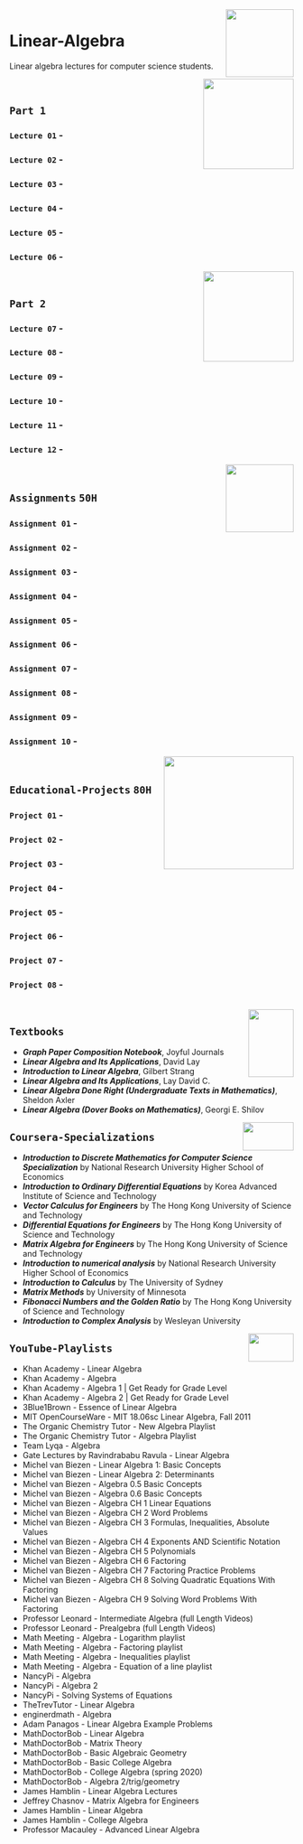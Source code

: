 <img align="right" width="120" height="120" src="https://github.com/cs-MohamedAyman/Computer-Science-Textbooks/blob/master/logos/linear-algebra.jpg">

# Linear-Algebra
Linear algebra lectures for computer science students.

<img align="right" width="160" height="160" src="https://github.com/cs-MohamedAyman/Computer-Science-Textbooks/blob/master/logos/practice1.jpg">
<br>

## `Part 1` 

### `Lecture 01` - 
### `Lecture 02` - 
### `Lecture 03` - 
### `Lecture 04` - 
### `Lecture 05` - 
### `Lecture 06` - 

<img align="right" width="160" height="160" src="https://github.com/cs-MohamedAyman/Computer-Science-Textbooks/blob/master/logos/practice1.jpg">
<br>

## `Part 2` 

### `Lecture 07` - 
### `Lecture 08` - 
### `Lecture 09` - 
### `Lecture 10` - 
### `Lecture 11` - 
### `Lecture 12` - 

<img align="right" width="120" height="120" src="https://github.com/cs-MohamedAyman/Computer-Science-Textbooks/blob/master/logos/practice2.jpg">
<br>

## `Assignments` `50H`

### `Assignment 01` - 
### `Assignment 02` - 
### `Assignment 03` - 
### `Assignment 04` - 
### `Assignment 05` - 
### `Assignment 06` - 
### `Assignment 07` - 
### `Assignment 08` - 
### `Assignment 09` - 
### `Assignment 10` - 

<img align="right" width="230" height="200" src="https://github.com/cs-MohamedAyman/Computer-Science-Textbooks/blob/master/logos/educational-projects.jpg">
<br>

## `Educational-Projects` `80H`

### `Project 01` -
### `Project 02` -
### `Project 03` -
### `Project 04` -
### `Project 05` -
### `Project 06` -
### `Project 07` -
### `Project 08` -

<br>
<img align="right" width="80" height="120" src="https://github.com/cs-MohamedAyman/Computer-Science-Textbooks/blob/master/logos/textbooks.jpg">

## `Textbooks`

* ***Graph Paper Composition Notebook***, Joyful Journals
* ***Linear Algebra and Its Applications***, David Lay
* ***Introduction to Linear Algebra***, Gilbert Strang
* ***Linear Algebra and Its Applications***, Lay David C.
* ***Linear Algebra Done Right (Undergraduate Texts in Mathematics)***, Sheldon Axler
* ***Linear Algebra (Dover Books on Mathematics)***, Georgi E. Shilov

<img align="right" width="90" height="50" src="https://github.com/cs-MohamedAyman/Coursera-Specializations/blob/master/organizations-logos/coursera.jpg">

## `Coursera-Specializations`

* ***Introduction to Discrete Mathematics for Computer Science Specialization*** by National Research University Higher School of Economics
* ***Introduction to Ordinary Differential Equations*** by Korea Advanced Institute of Science and Technology
* ***Vector Calculus for Engineers*** by The Hong Kong University of Science and Technology
* ***Differential Equations for Engineers*** by The Hong Kong University of Science and Technology
* ***Matrix Algebra for Engineers*** by The Hong Kong University of Science and Technology
* ***Introduction to numerical analysis*** by National Research University Higher School of Economics
* ***Introduction to Calculus*** by The University of Sydney
* ***Matrix Methods*** by University of Minnesota
* ***Fibonacci Numbers and the Golden Ratio*** by The Hong Kong University of Science and Technology
* ***Introduction to Complex Analysis*** by Wesleyan University

<img align="right" width="80" height="50" src="https://github.com/cs-MohamedAyman/YouTube-Playlists/blob/master/organizations-logos/youtube.jpg">

## `YouTube-Playlists`

* Khan Academy - Linear Algebra
* Khan Academy - Algebra
* Khan Academy - Algebra 1 | Get Ready for Grade Level
* Khan Academy - Algebra 2 | Get Ready for Grade Level
* 3Blue1Brown - Essence of Linear Algebra
* MIT OpenCourseWare - MIT 18.06sc Linear Algebra, Fall 2011
* The Organic Chemistry Tutor - New Algebra Playlist
* The Organic Chemistry Tutor - Algebra Playlist
* Team Lyqa - Algebra
* Gate Lectures by Ravindrababu Ravula - Linear Algebra
* Michel van Biezen - Linear Algebra 1: Basic Concepts
* Michel van Biezen - Linear Algebra 2: Determinants
* Michel van Biezen - Algebra 0.5 Basic Concepts
* Michel van Biezen - Algebra 0.6 Basic Concepts
* Michel van Biezen - Algebra CH 1 Linear Equations
* Michel van Biezen - Algebra CH 2 Word Problems
* Michel van Biezen - Algebra CH 3 Formulas, Inequalities, Absolute Values
* Michel van Biezen - Algebra CH 4 Exponents AND Scientific Notation
* Michel van Biezen - Algebra CH 5 Polynomials
* Michel van Biezen - Algebra CH 6 Factoring
* Michel van Biezen - Algebra CH 7 Factoring Practice Problems
* Michel van Biezen - Algebra CH 8 Solving Quadratic Equations With Factoring
* Michel van Biezen - Algebra CH 9 Solving Word Problems With Factoring
* Professor Leonard - Intermediate Algebra (full Length Videos)
* Professor Leonard - Prealgebra (full Length Videos)
* Math Meeting - Algebra - Logarithm playlist
* Math Meeting - Algebra - Factoring playlist
* Math Meeting - Algebra - Inequalities playlist
* Math Meeting - Algebra - Equation of a line playlist
* NancyPi - Algebra
* NancyPi - Algebra 2
* NancyPi - Solving Systems of Equations
* TheTrevTutor - Linear Algebra
* enginerdmath - Algebra
* Adam Panagos - Linear Algebra Example Problems
* MathDoctorBob - Linear Algebra
* MathDoctorBob - Matrix Theory
* MathDoctorBob - Basic Algebraic Geometry
* MathDoctorBob - Basic College Algebra
* MathDoctorBob - College Algebra (spring 2020)
* MathDoctorBob - Algebra 2/trig/geometry
* James Hamblin - Linear Algebra Lectures
* Jeffrey Chasnov - Matrix Algebra for Engineers
* James Hamblin - Linear Algebra
* James Hamblin - College Algebra
* Professor Macauley - Advanced Linear Algebra
